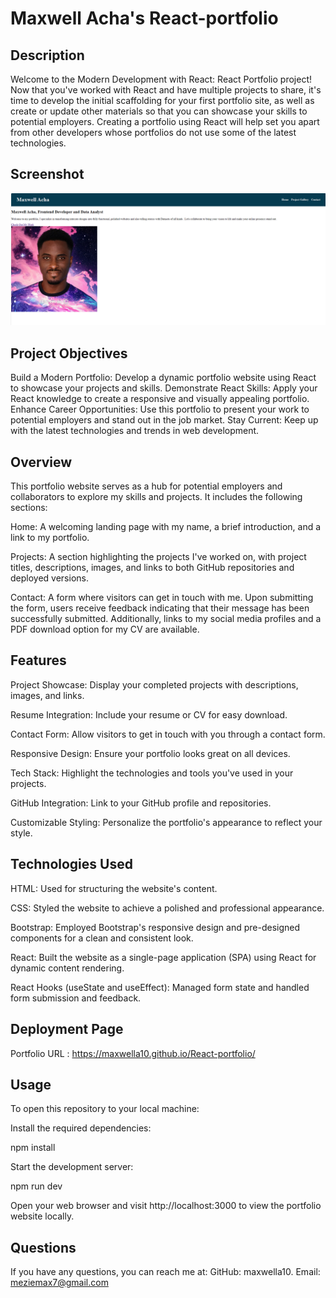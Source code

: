 # Maxwell Acha's React-portfolio


## Description
Welcome to the Modern Development with React: React Portfolio project! Now that you've worked with React and have multiple projects to share, it's time to develop the initial scaffolding for your first portfolio site, as well as create or update other materials so that you can showcase your skills to potential employers. Creating a portfolio using React will help set you apart from other developers whose portfolios do not use some of the latest technologies.

## Screenshot

![](maxwell-portfolio.png)


## Project Objectives
Build a Modern Portfolio: Develop a dynamic portfolio website using React to showcase your projects and skills.
Demonstrate React Skills: Apply your React knowledge to create a responsive and visually appealing portfolio.
Enhance Career Opportunities: Use this portfolio to present your work to potential employers and stand out in the job market.
Stay Current: Keep up with the latest technologies and trends in web development.


## Overview
This portfolio website serves as a hub for potential employers and collaborators to explore my skills and projects. It includes the following sections:

Home: A welcoming landing page with my name, a brief introduction, and a link to my portfolio.

Projects: A section highlighting the projects I've worked on, with project titles, descriptions, images, and links to both GitHub repositories and deployed versions.

Contact: A form where visitors can get in touch with me. Upon submitting the form, users receive feedback indicating that their message has been successfully submitted. Additionally, links to my social media profiles and a PDF download option for my CV are 
available.


## Features
Project Showcase: Display your completed projects with descriptions, images, and links.
 
Resume Integration: Include your resume or CV for easy download.
 
Contact Form: Allow visitors to get in touch with you through a contact form.
 
Responsive Design: Ensure your portfolio looks great on all devices.
 
Tech Stack: Highlight the technologies and tools you've used in your projects.
 
GitHub Integration: Link to your GitHub profile and repositories.
 
Customizable Styling: Personalize the portfolio's appearance to reflect your style.

## Technologies Used
HTML: Used for structuring the website's content.

CSS: Styled the website to achieve a polished and professional appearance.

Bootstrap: Employed Bootstrap's responsive design and pre-designed components for a clean and consistent look.

React: Built the website as a single-page application (SPA) using React for dynamic content rendering.

React Hooks (useState and useEffect): Managed form state and handled form submission and feedback.

## Deployment Page
Portfolio URL : https://maxwella10.github.io/React-portfolio/

## Usage
To open this repository to your local machine:

Install the required dependencies:

npm install

Start the development server:

npm run dev

Open your web browser and visit http://localhost:3000 to view the portfolio website locally.

## Questions

If you have any questions, you can reach me at: GitHub: maxwella10. Email: meziemax7@gmail.com
